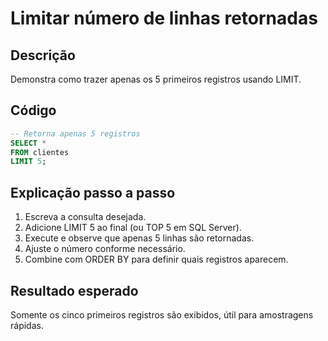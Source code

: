 # Limitar número de linhas retornadas

## Descrição
Demonstra como trazer apenas os 5 primeiros registros usando LIMIT.

## Código
```sql
-- Retorna apenas 5 registros
SELECT *
FROM clientes
LIMIT 5;
```

## Explicação passo a passo
1. Escreva a consulta desejada.
2. Adicione LIMIT 5 ao final (ou TOP 5 em SQL Server).
3. Execute e observe que apenas 5 linhas são retornadas.
4. Ajuste o número conforme necessário.
5. Combine com ORDER BY para definir quais registros aparecem.

## Resultado esperado
Somente os cinco primeiros registros são exibidos, útil para amostragens rápidas.
